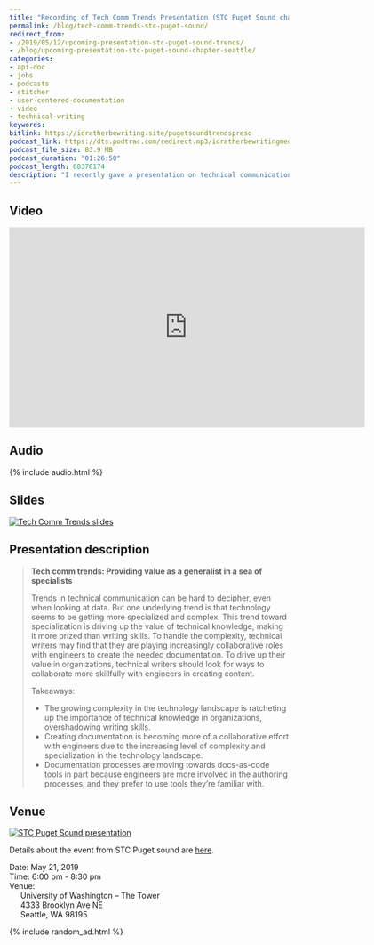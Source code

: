 ```yaml
---
title: "Recording of Tech Comm Trends Presentation (STC Puget Sound chapter)"
permalink: /blog/tech-comm-trends-stc-puget-sound/
redirect_from:
- /2019/05/12/upcoming-presentation-stc-puget-sound-trends/
- /blog/upcoming-presentation-stc-puget-sound-chapter-seattle/
categories:
- api-doc
- jobs
- podcasts
- stitcher
- user-centered-documentation
- video
- technical-writing
keywords:
bitlink: https://idratherbewriting.site/pugetsoundtrendspreso
podcast_link: https://dts.podtrac.com/redirect.mp3/idratherbewritingmedia.com/podcasts/pugetsoundtrends.mp3
podcast_file_size: 83.9 MB
podcast_duration: "01:26:50"
podcast_length: 68378174
description: "I recently gave a presentation on technical communication trends to the STC Puget Sound Chapter in Seattle, Washington, on May 21, 2019. This is one of the better presentations on trends I've given and culminates a lot of research and other iterations on this topic during the past year. You can view a recording of the presentation, check out the slides, grab the audio file, and see other details here."
---
```


## Video

<iframe width="640" height="360" src="https://www.youtube.com/embed/1bzf6Iytza4" frameborder="0" allow="accelerometer; autoplay; encrypted-media; gyroscope; picture-in-picture" allowfullscreen></iframe>

## Audio

{% include audio.html %}

## Slides

<a href="https://idratherbewriting.com/slides/trends_stc19/#/"><img src="https://idratherbewritingmedia.com/images/trendsslidesthumb.png" style="max-width: 350px" alt="Tech Comm Trends slides"/></a>

## Presentation description

> **Tech comm trends: Providing value as a generalist in a sea of specialists**
>
> Trends in technical communication can be hard to decipher, even when looking at data. But one underlying trend is that technology seems to be getting more specialized and complex. This trend toward specialization is driving up the value of technical knowledge, making it more prized than writing skills. To handle the complexity, technical writers may find that they are playing increasingly collaborative roles with engineers to create the needed documentation. To drive up their value in organizations, technical writers should look for ways to collaborate more skillfully with engineers in creating content.
>
> Takeaways:
>
> - The growing complexity in the technology landscape is ratcheting up the importance of technical knowledge in organizations, overshadowing writing skills.
> - Creating documentation is becoming more of a collaborative effort with engineers due to the increasing level of complexity and specialization in the technology landscape.
> - Documentation processes are moving towards docs-as-code tools in part because engineers are more involved in the authoring processes, and they prefer to use tools they’re familiar with.


## Venue

<a href="https://www.stc-psc.org/event/tech-comm-trends-providing-value-as-a-generalist-in-a-sea-of-specialists/"><img src="https://idratherbewritingmedia.com/images/stcpugetsoundgenspec.png" alt="STC Puget Sound presentation" /></a>

Details about the event from STC Puget sound are [here](https://www.stc-psc.org/event/tech-comm-trends-providing-value-as-a-generalist-in-a-sea-of-specialists/).

Date: May 21, 2019<br/>
Time: 6:00 pm - 8:30 pm<br/>
Venue:<br/>
<span style="margin-left: 20px">University of Washington – The Tower<br/></span>
<span style="margin-left: 20px">4333 Brooklyn Ave NE <br/></span>
<span style="margin-left: 20px">Seattle, WA 98195</span>

{% include random_ad.html %}
